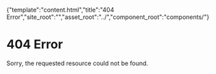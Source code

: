 {"template":"content.html","title":"404 Error","site_root":"","asset_root":"../","component_root":"components/"}

# 404 Error

Sorry, the requested resource could not be found.